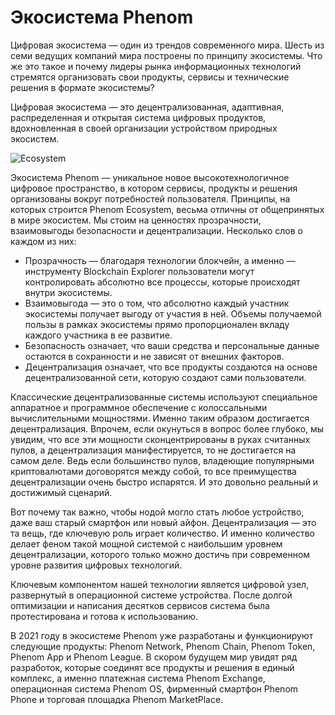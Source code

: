 # Экосистема Phenom

Цифровая экосистема — один из трендов современного мира. Шесть из семи ведущих компаний мира построены по принципу экосистемы. Что же это такое и почему лидеры рынка информационных технологий стремятся организовать свои продукты, сервисы и технические решения в формате экосистемы?

Цифровая экосистема — это децентрализованная, адаптивная, распределенная и открытая система цифровых продуктов, вдохновленная в своей организации устройством природных экосистем.

![Ecosystem](/_media/ecosys.png ":no-zoom")

Экосистема Phenom — уникальное новое высокотехнологичное цифровое пространство, в котором сервисы, продукты и решения организованы вокруг потребностей пользователя. Принципы, на которых строится Phenom Ecosystem, весьма отличны от общепринятых в мире экосистем. Мы стоим на ценностях прозрачности, взаимовыгоды безопасности и децентрализации. Несколько слов о каждом из них:

* Прозрачность — благодаря технологии блокчейн, а именно — инструменту Blockchain Explorer пользователи могут контролировать абсолютно все процессы, которые происходят внутри экосистемы.
* Взаимовыгода — это о том, что абсолютно каждый участник экосистемы получает выгоду от участия в ней. Объемы получаемой пользы в рамках экосистемы прямо пропорционален вкладу каждого участника в ее развитие.
* Безопасность означает, что ваши средства и персональные данные остаются в сохранности и не зависят от внешних факторов.
* Децентрализация означает, что все продукты создаются на основе децентрализованной сети, которую создают сами пользователи.

Классические децентрализованные системы используют специальное аппаратное и программное обеспечение с колоссальными вычислительными мощностями. Именно таким образом достигается децентрализация. Впрочем, если окунуться в вопрос более глубоко, мы увидим, что все эти мощности сконцентрированы в руках считанных пулов, а децентрализация манифестируется, то не достигается на самом деле. Ведь если большинство пулов, владеющие популярными криптовалютами договорятся между собой, то все преимущества децентрализации очень быстро испарятся. И это довольно реальный и достижимый сценарий.

Вот почему так важно, чтобы нодой могло стать любое устройство, даже ваш старый смартфон или новый айфон. Децентрализация — это та вещь, где ключевую роль играет количество. И именно количество делает феном такой мощной системой с наибольшим уровнем децентрализации, которого только можно достичь при современном уровне развития цифровых технологий.

Ключевым компонентом нашей технологии является цифровой узел, развернутый в операционной системе устройства. После долгой оптимизации и написания десятков сервисов система была протестирована и готова к использованию.

В 2021 году в экосистеме Phenom уже разработаны и функционируют следующие продукты: Phenom Network, Phenom Chain, Phenom Token, Phenom App и Phenom League. В скором будущем мир увидят ряд разработок, которые соединят все продукты и решения в единый комплекс, а именно платежная система Phenom Exchange, операционная система Phenom OS, фирменный смартфон Phenom Phone и торговая площадка Phenom MarketPlace.